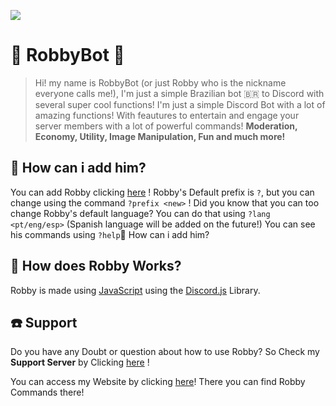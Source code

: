 ![](https://user-images.githubusercontent.com/75336791/112693234-0c0abe00-8e5f-11eb-9247-392da0c053bf.png)

# 🤖 RobbyBot 🌟

> Hi! my name is RobbyBot (or just Robby who is the nickname everyone calls me!), I'm just a simple Brazilian bot 🇧🇷 to Discord with several super cool functions!
> I'm just a simple Discord Bot with a lot of amazing functions!
> With feautures to entertain and engage your server members with a lot of powerful commands! 
> **Moderation, Economy, Utility, Image Manipulation, Fun and much more!**

🤔 How can i add him?
---------------

You can add Robby clicking [here](https://discord.com/oauth2/authorize?client_id=808348745271869482&scope=bot&permissions=2080383166) !
Robby's Default prefix is `?`, but you can change using the command `?prefix <new>` !
Did you know that you can too change Robby's default language? You can do that using 
`?lang <pt/eng/esp>` (Spanish language will be added on the future!)
You can see his commands using `?help`🤔 How can i add him?

🤖 How does Robby Works?
---------------
Robby is made using [JavaScript](https://nodejs.org/en/) using the [Discord.js](https://discord.js.org/#/) Library.

☎️ Support
---------------

Do you have any Doubt or question about how to use Robby? So Check my **Support Server** by Clicking [here](https://discord.gg/vydWzmAW3F) !

You can access my Website by clicking [here](https://robbybot.webnode.com)! There you can find Robby Commands there!
